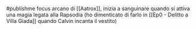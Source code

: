 #publishme 
focus arcano di [[Aatrox]], inizia a sanguinare quando si attiva una magia legata alla Rapsodia (ho dimenticato di farlo in [[Ep0 - Delitto a Villa Giada]] quando Calvin incanta il vestito) 